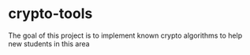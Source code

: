 # crypto-tools
The goal of this project is to implement known crypto algorithms to help new students in this area 
